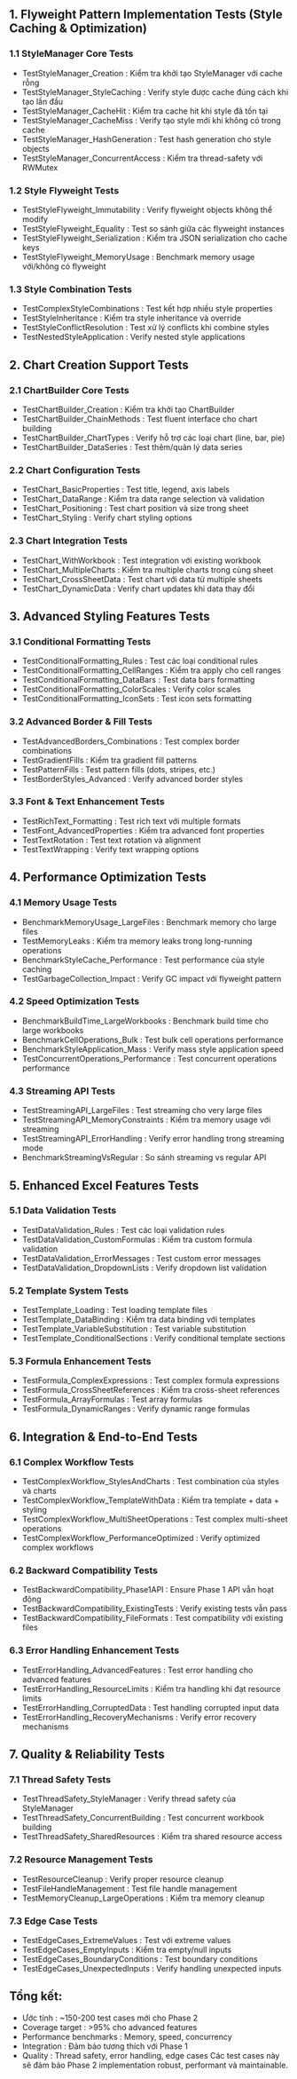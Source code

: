 ## 1. Flyweight Pattern Implementation Tests (Style Caching & Optimization)

### 1.1 StyleManager Core Tests

- TestStyleManager_Creation : Kiểm tra khởi tạo StyleManager với cache rỗng
- TestStyleManager_StyleCaching : Verify style được cache đúng cách khi tạo lần đầu
- TestStyleManager_CacheHit : Kiểm tra cache hit khi style đã tồn tại
- TestStyleManager_CacheMiss : Verify tạo style mới khi không có trong cache
- TestStyleManager_HashGeneration : Test hash generation cho style objects
- TestStyleManager_ConcurrentAccess : Kiểm tra thread-safety với RWMutex

### 1.2 Style Flyweight Tests

- TestStyleFlyweight_Immutability : Verify flyweight objects không thể modify
- TestStyleFlyweight_Equality : Test so sánh giữa các flyweight instances
- TestStyleFlyweight_Serialization : Kiểm tra JSON serialization cho cache keys
- TestStyleFlyweight_MemoryUsage : Benchmark memory usage với/không có flyweight

### 1.3 Style Combination Tests

- TestComplexStyleCombinations : Test kết hợp nhiều style properties
- TestStyleInheritance : Kiểm tra style inheritance và override
- TestStyleConflictResolution : Test xử lý conflicts khi combine styles
- TestNestedStyleApplication : Verify nested style applications

## 2. Chart Creation Support Tests

### 2.1 ChartBuilder Core Tests

- TestChartBuilder_Creation : Kiểm tra khởi tạo ChartBuilder
- TestChartBuilder_ChainMethods : Test fluent interface cho chart building
- TestChartBuilder_ChartTypes : Verify hỗ trợ các loại chart (line, bar, pie)
- TestChartBuilder_DataSeries : Test thêm/quản lý data series

### 2.2 Chart Configuration Tests

- TestChart_BasicProperties : Test title, legend, axis labels
- TestChart_DataRange : Kiểm tra data range selection và validation
- TestChart_Positioning : Test chart position và size trong sheet
- TestChart_Styling : Verify chart styling options

### 2.3 Chart Integration Tests

- TestChart_WithWorkbook : Test integration với existing workbook
- TestChart_MultipleCharts : Kiểm tra multiple charts trong cùng sheet
- TestChart_CrossSheetData : Test chart với data từ multiple sheets
- TestChart_DynamicData : Verify chart updates khi data thay đổi

## 3. Advanced Styling Features Tests

### 3.1 Conditional Formatting Tests

- TestConditionalFormatting_Rules : Test các loại conditional rules
- TestConditionalFormatting_CellRanges : Kiểm tra apply cho cell ranges
- TestConditionalFormatting_DataBars : Test data bars formatting
- TestConditionalFormatting_ColorScales : Verify color scales
- TestConditionalFormatting_IconSets : Test icon sets formatting

### 3.2 Advanced Border & Fill Tests

- TestAdvancedBorders_Combinations : Test complex border combinations
- TestGradientFills : Kiểm tra gradient fill patterns
- TestPatternFills : Test pattern fills (dots, stripes, etc.)
- TestBorderStyles_Advanced : Verify advanced border styles

### 3.3 Font & Text Enhancement Tests

- TestRichText_Formatting : Test rich text với multiple formats
- TestFont_AdvancedProperties : Kiểm tra advanced font properties
- TestTextRotation : Test text rotation và alignment
- TestTextWrapping : Verify text wrapping options

## 4. Performance Optimization Tests

### 4.1 Memory Usage Tests

- BenchmarkMemoryUsage_LargeFiles : Benchmark memory cho large files
- TestMemoryLeaks : Kiểm tra memory leaks trong long-running operations
- BenchmarkStyleCache_Performance : Test performance của style caching
- TestGarbageCollection_Impact : Verify GC impact với flyweight pattern

### 4.2 Speed Optimization Tests

- BenchmarkBuildTime_LargeWorkbooks : Benchmark build time cho large workbooks
- BenchmarkCellOperations_Bulk : Test bulk cell operations performance
- BenchmarkStyleApplication_Mass : Verify mass style application speed
- TestConcurrentOperations_Performance : Test concurrent operations performance

### 4.3 Streaming API Tests

- TestStreamingAPI_LargeFiles : Test streaming cho very large files
- TestStreamingAPI_MemoryConstraints : Kiểm tra memory usage với streaming
- TestStreamingAPI_ErrorHandling : Verify error handling trong streaming mode
- BenchmarkStreamingVsRegular : So sánh streaming vs regular API

## 5. Enhanced Excel Features Tests

### 5.1 Data Validation Tests

- TestDataValidation_Rules : Test các loại validation rules
- TestDataValidation_CustomFormulas : Kiểm tra custom formula validation
- TestDataValidation_ErrorMessages : Test custom error messages
- TestDataValidation_DropdownLists : Verify dropdown list validation

### 5.2 Template System Tests

- TestTemplate_Loading : Test loading template files
- TestTemplate_DataBinding : Kiểm tra data binding với templates
- TestTemplate_VariableSubstitution : Test variable substitution
- TestTemplate_ConditionalSections : Verify conditional template sections

### 5.3 Formula Enhancement Tests

- TestFormula_ComplexExpressions : Test complex formula expressions
- TestFormula_CrossSheetReferences : Kiểm tra cross-sheet references
- TestFormula_ArrayFormulas : Test array formulas
- TestFormula_DynamicRanges : Verify dynamic range formulas

## 6. Integration & End-to-End Tests

### 6.1 Complex Workflow Tests

- TestComplexWorkflow_StylesAndCharts : Test combination của styles và charts
- TestComplexWorkflow_TemplateWithData : Kiểm tra template + data + styling
- TestComplexWorkflow_MultiSheetOperations : Test complex multi-sheet operations
- TestComplexWorkflow_PerformanceOptimized : Verify optimized complex workflows

### 6.2 Backward Compatibility Tests

- TestBackwardCompatibility_Phase1API : Ensure Phase 1 API vẫn hoạt động
- TestBackwardCompatibility_ExistingTests : Verify existing tests vẫn pass
- TestBackwardCompatibility_FileFormats : Test compatibility với existing files

### 6.3 Error Handling Enhancement Tests

- TestErrorHandling_AdvancedFeatures : Test error handling cho advanced features
- TestErrorHandling_ResourceLimits : Kiểm tra handling khi đạt resource limits
- TestErrorHandling_CorruptedData : Test handling corrupted input data
- TestErrorHandling_RecoveryMechanisms : Verify error recovery mechanisms

## 7. Quality & Reliability Tests

### 7.1 Thread Safety Tests

- TestThreadSafety_StyleManager : Verify thread safety của StyleManager
- TestThreadSafety_ConcurrentBuilding : Test concurrent workbook building
- TestThreadSafety_SharedResources : Kiểm tra shared resource access

### 7.2 Resource Management Tests

- TestResourceCleanup : Verify proper resource cleanup
- TestFileHandleManagement : Test file handle management
- TestMemoryCleanup_LargeOperations : Kiểm tra memory cleanup

### 7.3 Edge Case Tests

- TestEdgeCases_ExtremeValues : Test với extreme values
- TestEdgeCases_EmptyInputs : Kiểm tra empty/null inputs
- TestEdgeCases_BoundaryConditions : Test boundary conditions
- TestEdgeCases_UnexpectedInputs : Verify handling unexpected inputs

## Tổng kết:

- Ước tính : ~150-200 test cases mới cho Phase 2
- Coverage target : >95% cho advanced features
- Performance benchmarks : Memory, speed, concurrency
- Integration : Đảm bảo tương thích với Phase 1
- Quality : Thread safety, error handling, edge cases
  Các test cases này sẽ đảm bảo Phase 2 implementation robust, performant và maintainable.
